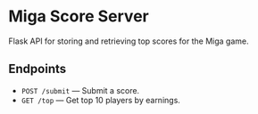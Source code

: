 # Miga Score Server

Flask API for storing and retrieving top scores for the Miga game.

## Endpoints

- `POST /submit` — Submit a score.
- `GET /top` — Get top 10 players by earnings.

